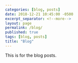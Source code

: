 ```yaml
---
categories: [blog, posts]
date: 2018-12-21 10:45:00 -0500
excerpt_separator: <!--more-->
layout: page
permalink: /blog/
published: true
tags: [blog, posts]
title: "Blog"
---
```


This is for the blog posts.